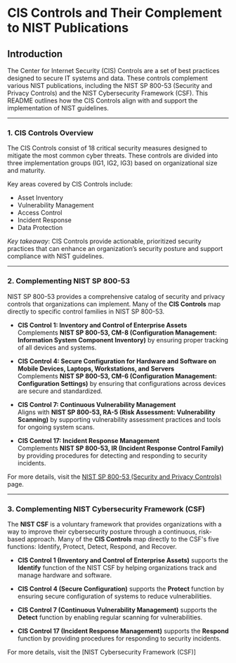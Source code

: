 # CIS Controls and Their Complement to NIST Publications

## Introduction
The Center for Internet Security (CIS) Controls are a set of best practices designed to secure IT systems and data. These controls complement various NIST publications, including the NIST SP 800-53 (Security and Privacy Controls) and the NIST Cybersecurity Framework (CSF). This README outlines how the CIS Controls align with and support the implementation of NIST guidelines.

---

### 1. CIS Controls Overview
The CIS Controls consist of 18 critical security measures designed to mitigate the most common cyber threats. These controls are divided into three implementation groups (IG1, IG2, IG3) based on organizational size and maturity.

Key areas covered by CIS Controls include:
- Asset Inventory
- Vulnerability Management
- Access Control
- Incident Response
- Data Protection

*Key takeaway*: CIS Controls provide actionable, prioritized security practices that can enhance an organization’s security posture and support compliance with NIST guidelines.

---

### 2. Complementing NIST SP 800-53

NIST SP 800-53 provides a comprehensive catalog of security and privacy controls that organizations can implement. Many of the **CIS Controls** map directly to specific control families in NIST SP 800-53.

- **CIS Control 1: Inventory and Control of Enterprise Assets**  
  Complements **NIST SP 800-53, CM-8 (Configuration Management: Information System Component Inventory)** by ensuring proper tracking of all devices and systems.

- **CIS Control 4: Secure Configuration for Hardware and Software on Mobile Devices, Laptops, Workstations, and Servers**  
  Complements **NIST SP 800-53, CM-6 (Configuration Management: Configuration Settings)** by ensuring that configurations across devices are secure and standardized.

- **CIS Control 7: Continuous Vulnerability Management**  
  Aligns with **NIST SP 800-53, RA-5 (Risk Assessment: Vulnerability Scanning)** by supporting vulnerability assessment practices and tools for ongoing system scans.

- **CIS Control 17: Incident Response Management**  
  Complements **NIST SP 800-53, IR (Incident Response Control Family)** by providing procedures for detecting and responding to security incidents.

For more details, visit the [NIST SP 800-53 (Security and Privacy Controls)](https://csrc.nist.gov/pubs/sp/800/53/r5/upd1/final) page.

---

### 3. Complementing NIST Cybersecurity Framework (CSF)

The **NIST CSF** is a voluntary framework that provides organizations with a way to improve their cybersecurity posture through a continuous, risk-based approach. Many of the **CIS Controls** map directly to the CSF's five functions: Identify, Protect, Detect, Respond, and Recover.

- **CIS Control 1 (Inventory and Control of Enterprise Assets)** supports the **Identify** function of the NIST CSF by helping organizations track and manage hardware and software.
  
- **CIS Control 4 (Secure Configuration)** supports the **Protect** function by ensuring secure configuration of systems to reduce vulnerabilities.

- **CIS Control 7 (Continuous Vulnerability Management)** supports the **Detect** function by enabling regular scanning for vulnerabilities.

- **CIS Control 17 (Incident Response Management)** supports the **Respond** function by providing procedures for responding to security incidents.

For more details, visit the [NIST Cybersecurity Framework (CSF)]
